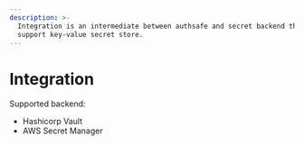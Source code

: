 ```yaml
---
description: >-
  Integration is an intermediate between authsafe and secret backend that
  support key-value secret store.
---
```


# Integration

Supported backend:

* Hashicorp Vault
* AWS Secret Manager
